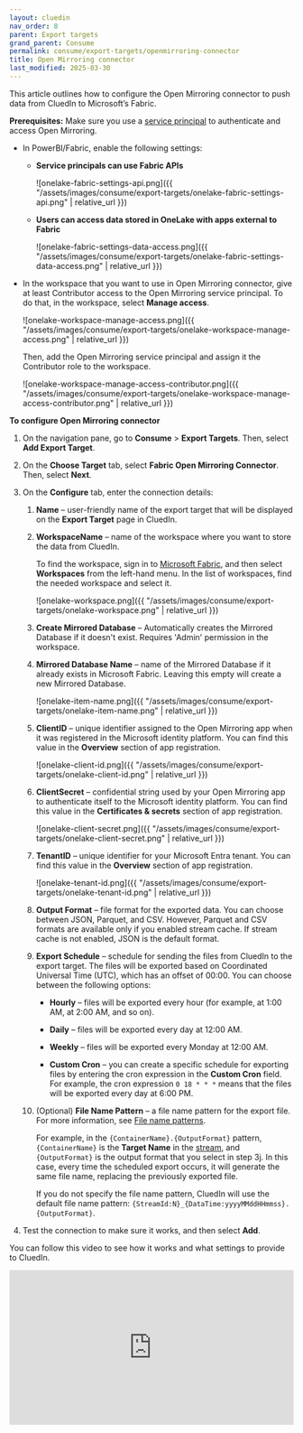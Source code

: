 ```yaml
---
layout: cluedin
nav_order: 8
parent: Export targets
grand_parent: Consume
permalink: consume/export-targets/openmirroring-connector
title: Open Mirroring connector
last_modified: 2025-03-30
---
```


This article outlines how to configure the Open Mirroring connector to push data from CluedIn to Microsoft’s Fabric.

**Prerequisites:** Make sure you use a [service principal](/consume/export-targets/create-service-principal) to authenticate and access Open Mirroring.

- In PowerBI/Fabric, enable the following settings:

    - **Service principals can use Fabric APIs**

        ![onelake-fabric-settings-api.png]({{ "/assets/images/consume/export-targets/onelake-fabric-settings-api.png" | relative_url }})

    - **Users can access data stored in OneLake with apps external to Fabric**

        ![onelake-fabric-settings-data-access.png]({{ "/assets/images/consume/export-targets/onelake-fabric-settings-data-access.png" | relative_url }})

- In the workspace that you want to use in Open Mirroring connector, give at least Contributor access to the Open Mirroring service principal. To do that, in the workspace, select **Manage access**.

    ![onelake-workspace-manage-access.png]({{ "/assets/images/consume/export-targets/onelake-workspace-manage-access.png" | relative_url }})

    Then, add the Open Mirroring service principal and assign it the Contributor role to the workspace.

    ![onelake-workspace-manage-access-contributor.png]({{ "/assets/images/consume/export-targets/onelake-workspace-manage-access-contributor.png" | relative_url }})

**To configure Open Mirroring connector**

1. On the navigation pane, go to **Consume** > **Export Targets**. Then, select **Add Export Target**.

1. On the **Choose Target** tab, select **Fabric Open Mirroring Connector**. Then, select **Next**.

1. On the **Configure** tab, enter the connection details:

    1. **Name** – user-friendly name of the export target that will be displayed on the **Export Target** page in CluedIn.

    1. **WorkspaceName** – name of the workspace where you want to store the data from CluedIn.

        To find the workspace, sign in to [Microsoft Fabric](https://app.fabric.microsoft.com/home?experience=data-warehouse), and then select **Workspaces** from the left-hand menu. In the list of workspaces, find the needed workspace and select it.

        ![onelake-workspace.png]({{ "/assets/images/consume/export-targets/onelake-workspace.png" | relative_url }})

    1. **Create Mirrored Database** – Automatically creates the Mirrored Database if it doesn't exist. Requires 'Admin' permission in the workspace.

    1. **Mirrored Database Name** – name of the Mirrored Database if it already exists in Microsoft Fabric. Leaving this empty will create a new Mirrored Database.

        ![onelake-item-name.png]({{ "/assets/images/consume/export-targets/onelake-item-name.png" | relative_url }})  

    1. **ClientID** – unique identifier assigned to the Open Mirroring app when it was registered in the Microsoft identity platform. You can find this value in the **Overview** section of app registration.

        ![onelake-client-id.png]({{ "/assets/images/consume/export-targets/onelake-client-id.png" | relative_url }})

    1. **ClientSecret** – confidential string used by your Open Mirroring app to authenticate itself to the Microsoft identity platform. You can find this value in the **Certificates & secrets** section of app registration.

        ![onelake-client-secret.png]({{ "/assets/images/consume/export-targets/onelake-client-secret.png" | relative_url }})

    1. **TenantID** – unique identifier for your Microsoft Entra tenant. You can find this value in the **Overview** section of app registration.

        ![onelake-tenant-id.png]({{ "/assets/images/consume/export-targets/onelake-tenant-id.png" | relative_url }})

    1. **Output Format** – file format for the exported data. You can choose between JSON, Parquet, and CSV. However, Parquet and CSV formats are available only if you enabled stream cache. If stream cache is not enabled, JSON is the default format.

    1. **Export Schedule** – schedule for sending the files from CluedIn to the export target. The files will be exported based on Coordinated Universal Time (UTC), which has an offset of 00:00. You can choose between the following options:

        - **Hourly** – files will be exported every hour (for example, at 1:00 AM, at 2:00 AM, and so on).

        - **Daily** – files will be exported every day at 12:00 AM.

        - **Weekly** – files will be exported every Monday at 12:00 AM.

        - **Custom Cron** – you can create a specific schedule for exporting files by entering the cron expression in the **Custom Cron** field. For example, the cron expression `0 18 * * *` means that the files will be exported every day at 6:00 PM.

    1. (Optional) **File Name Pattern** – a file name pattern for the export file. For more information, see [File name patterns](/consume/export-targets/file-name-patterns).

        For example, in the `{ContainerName}.{OutputFormat}` pattern, `{ContainerName}` is the **Target Name** in the [stream](/consume/streams/create-a-stream#configure-an-export-target), and `{OutputFormat}` is the output format that you select in step 3j. In this case, every time the scheduled export occurs, it will generate the same file name, replacing the previously exported file.

        If you do not specify the file name pattern, CluedIn will use the default file name pattern: `{StreamId:N}_{DataTime:yyyyMMddHHmmss}.{OutputFormat}`.

1. Test the connection to make sure it works, and then select **Add**.

You can follow this video to see how it works and what settings to provide to CluedIn.

<div style="padding:54.44% 0 0 0;position:relative;"><iframe src="https://player.vimeo.com/video/1059699195?h=3d5185427f&amp;badge=0&amp;autopause=0&amp;player_id=0&amp;app_id=58479" frameborder="0" allow="autoplay; fullscreen; picture-in-picture; clipboard-write; encrypted-media" style="position:absolute;top:0;left:0;width:100%;height:100%;" title="0224"></iframe></div>
